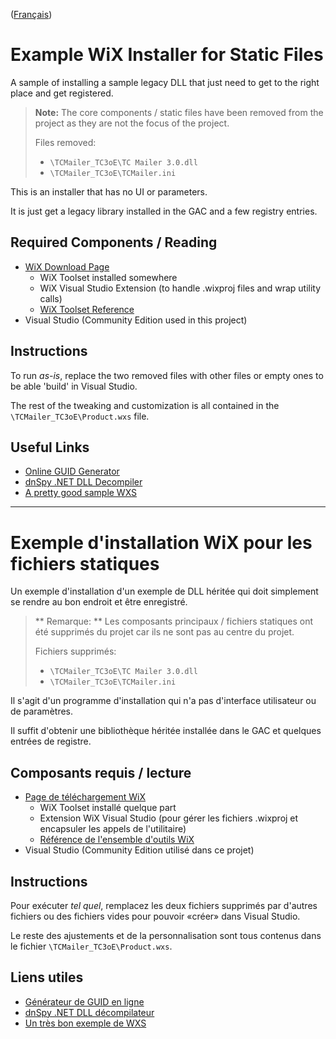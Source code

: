 ([Français](#exemple-dinstallation-wix-pour-les-fichiers-statiques))

# Example WiX Installer for Static Files
A sample of installing a sample legacy DLL that just need to get to the right place and get registered.

> **Note:** The core components / static files have been removed from the project as they are not the focus of the project. 
> 
> Files removed: 
> - `\TCMailer_TC3oE\TC Mailer 3.0.dll`
> - `\TCMailer_TC3oE\TCMailer.ini`

This is an installer that has no UI or parameters. 

It is just get a legacy library installed in the GAC and a few registry entries.

## Required Components / Reading
- [WiX Download Page](https://wixtoolset.org/releases/)
  - WiX Toolset installed somewhere
  - WiX Visual Studio Extension (to handle .wixproj files and wrap utility calls)
  - [WiX Toolset Reference](https://wixtoolset.org/documentation/manual/v3/)
- Visual Studio (Community Edition used in this project)

## Instructions
To run *as-is*, replace the two removed files with other files or empty ones to be able 'build' in Visual Studio.

The rest of the tweaking and customization is all contained in the `\TCMailer_TC3oE\Product.wxs` file.

## Useful Links 
- [Online GUID Generator](https://www.guidgenerator.com/online-guid-generator.aspx)
- [dnSpy .NET DLL Decompiler](https://github.com/0xd4d/dnSpy)
- [A pretty good sample WXS](https://helgeklein.com/blog/2014/09/real-world-example-wix-msi-application-installer/#product-wxs)

---

# Exemple d'installation WiX pour les fichiers statiques
Un exemple d'installation d'un exemple de DLL héritée qui doit simplement se rendre au bon endroit et être enregistré.

> ** Remarque: ** Les composants principaux / fichiers statiques ont été supprimés du projet car ils ne sont pas au centre du projet.
>
> Fichiers supprimés:
> - `\TCMailer_TC3oE\TC Mailer 3.0.dll`
> - `\TCMailer_TC3oE\TCMailer.ini`

Il s'agit d'un programme d'installation qui n'a pas d'interface utilisateur ou de paramètres.

Il suffit d'obtenir une bibliothèque héritée installée dans le GAC et quelques entrées de registre.

## Composants requis / lecture
- [Page de téléchargement WiX](https://wixtoolset.org/releases/)
  - WiX Toolset installé quelque part
  - Extension WiX Visual Studio (pour gérer les fichiers .wixproj et encapsuler les appels de l'utilitaire)
  - [Référence de l'ensemble d'outils WiX](https://wixtoolset.org/documentation/manual/v3/)
- Visual Studio (Community Edition utilisé dans ce projet)

## Instructions
Pour exécuter *tel quel*, remplacez les deux fichiers supprimés par d'autres fichiers ou des fichiers vides pour pouvoir «créer» dans Visual Studio.

Le reste des ajustements et de la personnalisation sont tous contenus dans le fichier `\TCMailer_TC3oE\Product.wxs`.

## Liens utiles
- [Générateur de GUID en ligne](https://www.guidgenerator.com/online-guid-generator.aspx)
- [dnSpy .NET DLL décompilateur](https://github.com/0xd4d/dnSpy)
- [Un très bon exemple de WXS](https://helgeklein.com/blog/2014/09/real-world-example-wix-msi-application-installer/#product-wxs)
